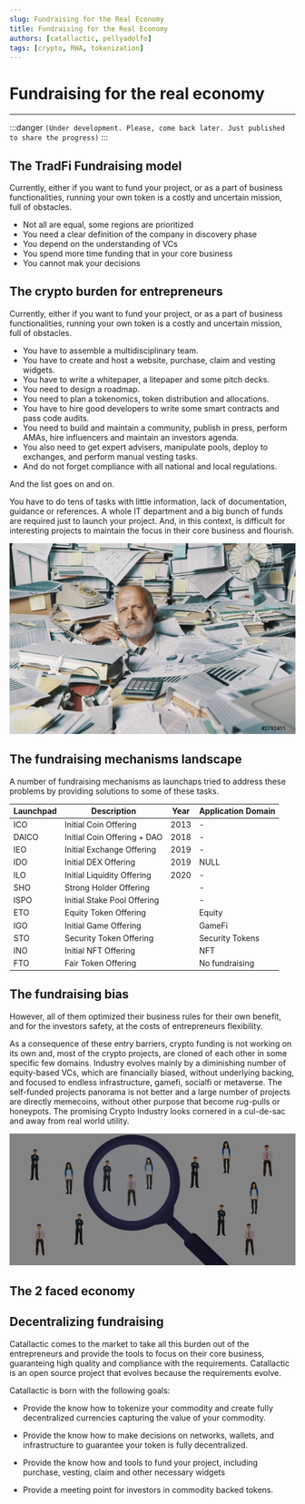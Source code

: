 ```yaml
---
slug: Fundraising for the Real Economy
title: Fundraising for the Real Economy
authors: [catallactic, pellyadolfo]
tags: [crypto, RWA, tokenization]
---
```


# Fundraising for the real economy
---

:::danger
`(Under development. Please, come back later. Just published to share the progress)`
:::

## The TradFi Fundraising model

Currently, either if you want to fund your project, or as a part of business functionalities, running your own token is a costly and uncertain mission, full of obstacles. 

* Not all are equal, some regions are prioritized
* You need a clear definition of the company in discovery phase
* You depend on the understanding of VCs
* You spend more time funding that in your core business
* You cannot mak your decisions

## The crypto burden for entrepreneurs

Currently, either if you want to fund your project, or as a part of business functionalities, running your own token is a costly and uncertain mission, full of obstacles. 

* You have to assemble a multidisciplinary team. 
* You have to create and host a website, purchase, claim and vesting widgets. 
* You have to write a whitepaper, a litepaper and some pitch decks. 
* You need to design a roadmap. 
* You need to plan a tokenomics, token distribution and allocations. 
* You have to hire good developers to write some smart contracts and pass code audits. 
* You need to build and maintain a community, publish in press, perform AMAs, hire influencers and maintain an investors agenda. 
* You also need to get expert advisers, manipulate pools, deploy to exchanges, and perform manual vesting tasks. 
* And do not forget compliance with all national and local regulations. 

And the list goes on and on.

You have to do tens of tasks with little information, lack of documentation, guidance or references. A whole IT department and a big bunch of funds are required just to launch your project. And, in this context, is difficult for interesting projects to maintain the focus in their core business and flourish.

![Biased Projects](./overwhelmed.jpg)

## The fundraising mechanisms landscape

A number of fundraising mechanisms as launchaps tried to address these problems by providing solutions to some of these tasks.


| Launchpad  | Description   								 | Year  | Application Domain	 |
|------------|-------------------------------|-------|---------------------|
| ICO        | Initial Coin Offering				 | 2013  | -                   |
| DAICO      | Initial Coin Offering + DAO   | 2018	 | -                   |
| IEO	       | Initial Exchange Offering     | 2019	 | -                   |
| IDO        | Initial DEX Offering          | 2019  | NULL                |
| ILO	       | Initial Liquidity Offering    | 2020  | -                   |
| SHO		     | Strong Holder Offering        |       | -                   |
| ISPO	     | Initial Stake Pool Offering   |       | -                   |
| ETO 	     | Equity Token Offering         |       | Equity              |
| IGO 	     | Initial Game Offering         |       | GameFi              |
| STO 	     | Security Token Offering       |       | Security Tokens     |
| INO 	     | Initial NFT Offering          |       | NFT                 |
| FTO	    	 | Fair Token Offering           |       | No fundraising      |

## The fundraising bias

However, all of them optimized their business rules for their own benefit, and for the investors safety, at the costs of entrepreneurs flexibility. 

As a consequence of these entry barriers, crypto funding is not working on its own and, most of the crypto projects, are cloned of each other in some specific few domains. Industry evolves mainly by a diminishing number of equity-based VCs, which are financially biased, without underlying backing, and focused to endless infrastructure, gamefi, socialfi or metaverse. The self-funded projects panorama is not better and a large number of projects are directly memecoins, without other purpose that become rug-pulls or honeypots. The promising Crypto Industry looks cornered in a cul-de-sac and away from real world utility.

![Biased Projects](./bias.jpeg)

## The 2 faced economy

## Decentralizing fundraising

Catallactic comes to the market to take all this burden out of the entrepreneurs and provide the tools to focus on their core business, guaranteing high quality and compliance with the requirements. Catallactic is an open source project that evolves because the requirements evolve.

Catallactic is born with the following goals:

* Provide the know how to tokenize your commodity and create fully decentralized currencies capturing the value of your commodity.

* Provide the know how to make decisions on networks, wallets, and infrastructure to guarantee your token is fully decentralized.

* Provide the know how and tools to fund your project, including purchase, vesting, claim and other necessary widgets

* Provide a meeting point for investors in commodity backed tokens.
